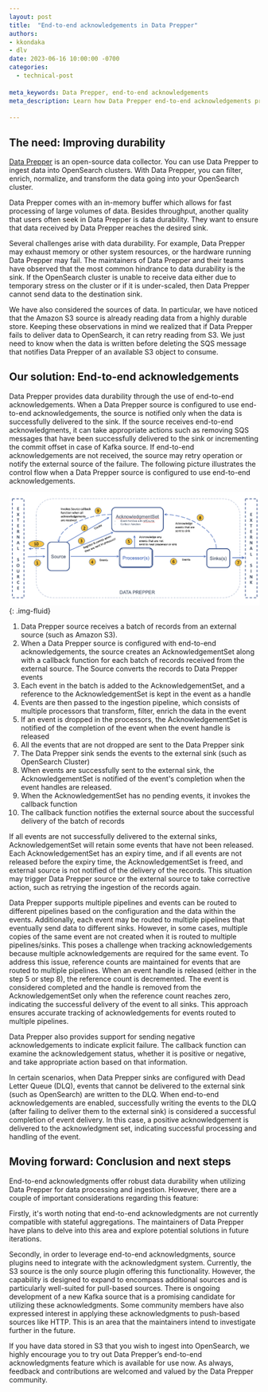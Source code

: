```yaml
---
layout: post
title:  "End-to-end acknowledgements in Data Prepper"
authors:
- kkondaka
- dlv
date: 2023-06-16 10:00:00 -0700
categories:
  - technical-post

meta_keywords: Data Prepper, end-to-end acknowledgements
meta_description: Learn how Data Prepper end-to-end acknowledgements provide data durability by making sure that data is delivered to the sink before the source is notified

---
```


## The need: Improving durability


[Data Prepper](https://opensearch.org/docs/latest/data-prepper/index/) is an open-source data collector. You can use Data Prepper to ingest data into OpenSearch clusters. With Data Prepper, you can filter, enrich, normalize, and transform the data going into your OpenSearch cluster.

Data Prepper comes with an in-memory buffer which allows for fast processing of large volumes of data. Besides throughput, another quality that users often seek in Data Prepper is data durability. They want to ensure that data received by Data Prepper reaches the desired sink.

Several challenges arise with data durability. For example, Data Prepper may exhaust memory or other system resources, or the hardware running Data Prepper may fail. The maintainers of Data Prepper and their teams have observed that the most common hindrance to data durability is the sink. If the OpenSearch cluster is unable to receive data either due to temporary stress on the cluster or if it is under-scaled, then Data Prepper cannot send data to the destination sink.

We have also considered the sources of data. In particular, we have noticed that the Amazon S3 source is already reading data from a highly durable store. Keeping these observations in mind we realized that if Data Prepper fails to deliver data to OpenSearch, it can retry reading from S3. We just need to know when the data is written before deleting the SQS message that notifies Data Prepper of an available S3 object to consume.

## Our solution: End-to-end acknowledgements

Data Prepper provides data durability through the use of end-to-end acknowledgements. When a Data Prepper source is configured to use end-to-end acknowledgements, the source is notified only when the data is successfully delivered to the sink. If the source receives end-to-end acknowledgments, it can take appropriate actions such as removing SQS messages that have been successfully delivered to the sink or incrementing the commit offset in case of Kafka source. If end-to-end acknowledgements are not received, the source may retry operation or notify the external source of the failure. The following picture illustrates the control flow when a Data Prepper source is configured to use end-to-end acknowledgements.

<img src="/assets/media/blog-images/2023-06-16-end-to-end-acknowledgements/end-to-end-acknowledgements.png" alt="End-to-end acknowledgements diagram"/>{: .img-fluid}


1. Data Prepper source receives a batch of records from an external source (such as Amazon S3).
2. When a Data Prepper source is configured with end-to-end acknowledgements, the source creates an AcknowledgementSet along with a callback function for each batch of records received from the external source. The Source converts the records to Data Prepper events
3. Each event in the batch is added to the AcknowledgementSet, and a reference to the AcknowledgementSet is kept in the event as a handle
4. Events are then passed to the ingestion pipeline, which consists of multiple processors that transform, filter, enrich the data in the event
5. If an event is dropped in the processors, the AcknowledgementSet is notified of the completion of the event when the event handle is released
6. All the events that are not dropped are sent to the Data Prepper sink
7. The Data Prepper sink sends the events to the external sink (such as OpenSearch Cluster)
8. When events are successfully sent to the external sink, the AcknowledgementSet is notified of the event's completion when the event handles are released.
9. When the AcknowledgementSet has no pending events, it invokes the callback function
10. The callback function notifies the external source about the successful delivery of the batch of records

If all events are not successfully delivered to the external sinks, AcknowledgementSet will retain some events that have not been released. Each AcknowledgementSet has an expiry time, and if all events are not released before the expiry time, the AcknowledgementSet is freed, and external source is not notified of the delivery of the records. This situation may trigger Data Prepper source or the external source to take corrective action, such as retrying the ingestion of the records again.

Data Prepper supports multiple pipelines and events can be routed to different pipelines based on the configuration and the data within the events. Additionally, each event may be routed to multiple pipelines that eventually send data to different sinks. However, in some cases, multiple copies of the same event are not created when it is routed to multiple pipelines/sinks. This poses a challenge when tracking acknowledgements because multiple acknowledgements are required for the same event. To address this issue, reference counts are maintained for events that are routed to multiple pipelines. When an event handle is released (either in the step 5 or step 8), the reference count is decremented. The event is considered completed and the handle is removed from the AcknowledgementSet only when the reference count reaches zero, indicating the successful delivery of the event to all sinks. This approach ensures accurate tracking of acknowledgements for events routed to multiple pipelines.

Data Prepper also provides support for sending negative acknowledgements to indicate explicit failure. The callback function can examine the acknowledgement status, whether it is positive or negative, and take appropriate action based on that information.

In certain scenarios, when Data Prepper sinks are configured with Dead Letter Queue (DLQ), events that cannot be delivered to the external sink (such as OpenSearch) are written to the DLQ. When end-to-end acknowledgements are enabled, successfully writing the events to the DLQ (after failing to deliver them to the external sink) is considered a successful completion of event delivery. In this case, a positive acknowledgement is delivered to the acknowledgment set, indicating successful processing and handling of the event.


## Moving forward: Conclusion and next steps

End-to-end acknowledgments offer robust data durability when utilizing Data Prepper for data processing and ingestion. However, there are a couple of important considerations regarding this feature:

Firstly, it's worth noting that end-to-end acknowledgments are not currently compatible with stateful aggregations. The maintainers of Data Prepper have plans to delve into this area and explore potential solutions in future iterations.

Secondly, in order to leverage end-to-end acknowledgments, source plugins need to integrate with the acknowledgment system. Currently, the S3 source is the only source plugin offering this functionality. However, the capability is designed to expand to encompass additional sources and is particularly well-suited for pull-based sources. There is ongoing development of a new Kafka source that is a promising candidate for utilizing these acknowledgments. Some community members have also expressed interest in applying these acknowledgments to push-based sources like HTTP. This is an area that the maintainers intend to investigate further in the future.

If you have data stored in S3 that you wish to ingest into OpenSearch, we highly encourage you to try out Data Prepper’s end-to-end acknowledgments feature which is available for use now. As always, feedback and contributions are welcomed and valued by the Data Prepper community.

